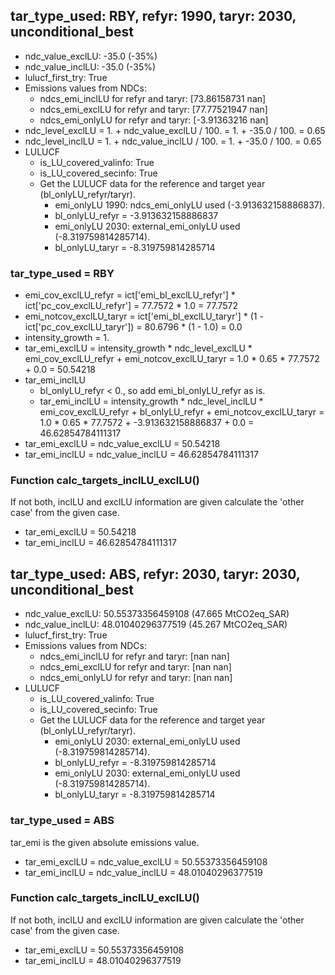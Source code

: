 

## tar_type_used: RBY, refyr: 1990, taryr: 2030, unconditional_best
- ndc_value_exclLU: -35.0 (-35%)
- ndc_value_inclLU: -35.0 (-35%)
- lulucf_first_try: True
- Emissions values from NDCs:
  - ndcs_emi_inclLU for refyr and taryr: [73.86158731         nan]
  - ndcs_emi_exclLU for refyr and taryr: [77.77521947         nan]
  - ndcs_emi_onlyLU for refyr and taryr: [-3.91363216         nan]
- ndc_level_exclLU = 1. + ndc_value_exclLU / 100. = 1. + -35.0 / 100. = 0.65
- ndc_level_inclLU = 1. + ndc_value_inclLU / 100. = 1. + -35.0 / 100. = 0.65
- LULUCF
  - is_LU_covered_valinfo: True
  - is_LU_covered_secinfo: True
  - Get the LULUCF data for the reference and target year (bl_onlyLU_refyr/taryr).
    - emi_onlyLU 1990: ndcs_emi_onlyLU used (-3.913632158886837).
    - bl_onlyLU_refyr = -3.913632158886837
    - emi_onlyLU 2030: external_emi_onlyLU used (-8.319759814285714).
    - bl_onlyLU_taryr = -8.319759814285714
### tar_type_used = RBY
- emi_cov_exclLU_refyr = ict['emi_bl_exclLU_refyr'] * ict['pc_cov_exclLU_refyr'] = 77.7572 * 1.0 = 77.7572
- emi_notcov_exclLU_taryr = ict['emi_bl_exclLU_taryr'] * (1 - ict['pc_cov_exclLU_taryr']) = 80.6796 * (1 - 1.0) = 0.0
- intensity_growth = 1.
- tar_emi_exclLU = intensity_growth * ndc_level_exclLU * emi_cov_exclLU_refyr + emi_notcov_exclLU_taryr = 1.0 * 0.65 * 77.7572 + 0.0 = 50.54218
- tar_emi_inclLU
  - bl_onlyLU_refyr < 0., so add emi_bl_onlyLU_refyr as is.
  - tar_emi_inclLU = intensity_growth * ndc_level_inclLU * emi_cov_exclLU_refyr + bl_onlyLU_refyr + emi_notcov_exclLU_taryr = 1.0 * 0.65 * 77.7572 + -3.913632158886837 + 0.0 = 46.62854784111317
- tar_emi_exclLU = ndc_value_exclLU = 50.54218
- tar_emi_inclLU = ndc_value_inclLU = 46.62854784111317
### Function calc_targets_inclLU_exclLU()
If not both, inclLU and exclLU information are given calculate the 'other case' from the given case.
- tar_emi_exclLU = 50.54218
- tar_emi_inclLU = 46.62854784111317

## tar_type_used: ABS, refyr: 2030, taryr: 2030, unconditional_best
- ndc_value_exclLU: 50.55373356459108 (47.665 MtCO2eq_SAR)
- ndc_value_inclLU: 48.01040296377519 (45.267 MtCO2eq_SAR)
- lulucf_first_try: True
- Emissions values from NDCs:
  - ndcs_emi_inclLU for refyr and taryr: [nan nan]
  - ndcs_emi_exclLU for refyr and taryr: [nan nan]
  - ndcs_emi_onlyLU for refyr and taryr: [nan nan]
- LULUCF
  - is_LU_covered_valinfo: True
  - is_LU_covered_secinfo: True
  - Get the LULUCF data for the reference and target year (bl_onlyLU_refyr/taryr).
    - emi_onlyLU 2030: external_emi_onlyLU used (-8.319759814285714).
    - bl_onlyLU_refyr = -8.319759814285714
    - emi_onlyLU 2030: external_emi_onlyLU used (-8.319759814285714).
    - bl_onlyLU_taryr = -8.319759814285714
### tar_type_used = ABS
tar_emi is the given absolute emissions value.
- tar_emi_exclLU = ndc_value_exclLU = 50.55373356459108
- tar_emi_inclLU = ndc_value_inclLU = 48.01040296377519
### Function calc_targets_inclLU_exclLU()
If not both, inclLU and exclLU information are given calculate the 'other case' from the given case.
- tar_emi_exclLU = 50.55373356459108
- tar_emi_inclLU = 48.01040296377519